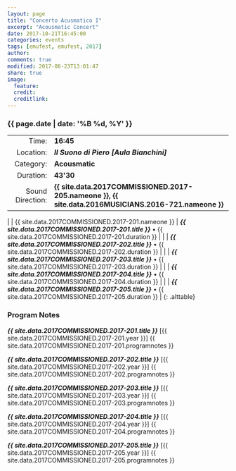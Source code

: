 ```yaml
---
layout: page
title: "Concerto Acusmatico I"
excerpt: "Acousmatic Concert"
date: 2017-10-21T16:45:00
categories: events
tags: [emufest, emufest, 2017]
author:
comments: true
modified: 2017-06-23T13:01:47
share: true
image:
  feature:
  credit:
  creditlink:
---
```


### {{ page.date | date: '%B %d, %Y' }}

|  |  |
|------------:|:------------|
| Time: | **16:45** |
| Location: | ***Il Suono di Piero [Aula Bianchini]*** |
| Category: | **Acousmatic** |
| Duration: | **43'30** |
| Sound Direction: | **{{ site.data.2017COMMISSIONED.2017-205.nameone }}, {{ site.data.2016MUSICIANS.2016-721.nameone }}** |
|
| {{ site.data.2017COMMISSIONED.2017-201.nameone }} | ***{{ site.data.2017COMMISSIONED.2017-201.title }}*** • {{ site.data.2017COMMISSIONED.2017-201.duration }} |
|   | ***{{ site.data.2017COMMISSIONED.2017-202.title }}*** • {{ site.data.2017COMMISSIONED.2017-202.duration }} |
|   | ***{{ site.data.2017COMMISSIONED.2017-203.title }}*** • {{ site.data.2017COMMISSIONED.2017-203.duration }} |
|   | ***{{ site.data.2017COMMISSIONED.2017-204.title }}*** • {{ site.data.2017COMMISSIONED.2017-204.duration }} |
|   | ***{{ site.data.2017COMMISSIONED.2017-205.title }}*** • {{ site.data.2017COMMISSIONED.2017-205.duration }} |
{: .alttable}

### Program Notes

***{{ site.data.2017COMMISSIONED.2017-201.title }}*** [{{ site.data.2017COMMISSIONED.2017-201.year }}] {{ site.data.2017COMMISSIONED.2017-201.programnotes }}

***{{ site.data.2017COMMISSIONED.2017-202.title }}*** [{{ site.data.2017COMMISSIONED.2017-202.year }}] {{ site.data.2017COMMISSIONED.2017-202.programnotes }}

***{{ site.data.2017COMMISSIONED.2017-203.title }}*** [{{ site.data.2017COMMISSIONED.2017-203.year }}] {{ site.data.2017COMMISSIONED.2017-203.programnotes }}

***{{ site.data.2017COMMISSIONED.2017-204.title }}*** [{{ site.data.2017COMMISSIONED.2017-204.year }}] {{ site.data.2017COMMISSIONED.2017-204.programnotes }}

***{{ site.data.2017COMMISSIONED.2017-205.title }}*** [{{ site.data.2017COMMISSIONED.2017-205.year }}] {{ site.data.2017COMMISSIONED.2017-205.programnotes }}
